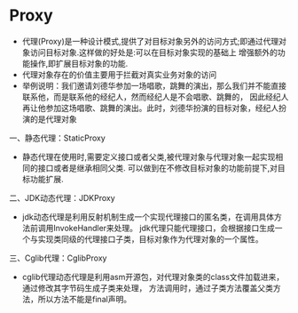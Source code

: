 # Proxy
* 代理(Proxy)是一种设计模式,提供了对目标对象另外的访问方式;即通过代理对象访问目标对象.这样做的好处是:可以在目标对象实现的基础上
  增强额外的功能操作,即扩展目标对象的功能.
* 代理对象存在的价值主要用于拦截对真实业务对象的访问
* 举例说明：我们邀请刘德华参加一场唱歌，跳舞的演出，那么我们并不能直接联系他，而是联系他的经纪人，然而经纪人是不会唱歌、跳舞的，
  因此经纪人再让他参加这场唱歌、跳舞的演出。此时，刘德华扮演的目标对象，经纪人扮演的是代理对象

一、静态代理：StaticProxy
 - 静态代理在使用时,需要定义接口或者父类,被代理对象与代理对象一起实现相同的接口或者是继承相同父类.
   可以做到在不修改目标对象的功能前提下,对目标功能扩展.
 
二、JDK动态代理：JDKProxy
- jdk动态代理是利用反射机制生成一个实现代理接口的匿名类，在调用具体方法前调用InvokeHandler来处理。
   jdk代理只能代理接口，会根据接口生成一个与实现类同级的代理接口子类，目标对象作为代理对象的一个属性。
   
三、Cglib代理：CglibProxy
- cglib代理动态代理是利用asm开源包，对代理对象类的class文件加载进来，通过修改其字节码生成子类来处理，
  方法调用时，通过子类方法覆盖父类方法，所以方法不能是final声明。



